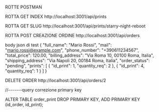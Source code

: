 ROTTE POSTMAN

ROTTA GET INDEX
http://localhost:3001/api/prints

ROTTA GET SLUG
http://localhost:3001/api/prints/starry-night-reboot

ROTTA POST CREAZIONE ORDINE
http://localhost:3001/api/orders

body json di test
{
  "full_name": "Mario Rossi",
  "mail": "mario.rossi@example.com",
  "phone_number": "+390611234567",
  "total_price": 120.00,
  "billing_address": "Via Roma 10, 00100 Roma, Italia",
  "shipping_address": "Via Napoli 20, 00184 Roma, Italia",
  "order_status": "pending",
  "prints": [
    { "id_print": 1, "quantity_req": 2 },
    { "id_print": 4, "quantity_req": 1 }
  ]
}


DELETE ORDER
http://localhost:3001/api/orders/2

//-------query correzione primary key


ALTER TABLE order_print
DROP PRIMARY KEY,
ADD PRIMARY KEY (id_order, id_print);
